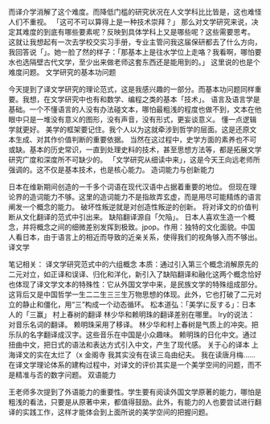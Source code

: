 而译介学消解了这个难度。而降低门槛的研究状况在人文学科比比皆是，这也难怪人们不重视。
「这可不可以算得上是一种技术崇拜？」
那么对文学研究来说，决定其难度的到底有哪些要素呢？反映到具体学科上又是哪些呢？这些需要思考。
这就让我想起有一次去学校交实习手册，专业主管问我这届保研都去了什么方向，我回答说「」。她一脸了然的样子：「那基本上是往水学位上走咯？我看啊，哪怕要水也选隔壁古代文学，至少出来做老师这套东西还是能用到的。」
这里说的也是个难度问题。
文学研究的基本功问题

今天提到了译文学研究的理论范式，这是我感兴趣的一部分。而基本功问题同样重要。我想，在文学研究中也有和数学、编程之类的基本「技术」。
语言及语言学是基础。一个不懂语言的人没有办法碰文本，哪怕最粗浅的程度也做不到，文本在他眼中只是一堆没有意义的图形，没有声音，没有形式，更妄谈意义。
懂一点逻辑学就更好。
美学的框架要记住。我个人以为这就牵涉到哲学的层面。这是还原文本生成、对其作价值判断的重要依据。
当然在这过程中，史学方面的素养也不可或缺。基本的历史常识，一直到处理史料的技术，甚至思想方法等，都是拓展文学研究广度和深度所不可缺少的。
「文学研究从细读中来」，这是今天王向远老师所强调的。这不仅是基本技术，也是核心能力。
造词能力与创新能力

日本在维新期间创造的一千多个词语在现代汉语中占据着重要的地位。 但现在理论界的造词能力不够。这里的造词能力不是指故弄玄虚，而是用尽可能精炼的语言阐发一个概念的能力。
破坏性叛逆就是对创造性叛逆的创新。 将对译文的价值判断从文化翻译的范式中引出来。
缺陷翻译源自「欠陥」。
日本人喜欢生造一个概念，并将概念之间的细微差别发挥到极致。jpop。作用：独特的文化面貌。中国人看日本，由于语言上的相近而导致的近亲关系，使得我们的视角够入而不够出。
译文学

笔记相关：
译文学研究范式中的六组概念
本质：通过引入第三个概念消解原先的二元对立，如正译和误译、归化和洋化，新引入了缺陷翻译和融化这两个概念恰好也体现了译文学文本的特殊性：它从外国文学中来，是民族文学的特殊组成部分。
这背后又是中国哲学一生二二生三三生万物思想的体现。此外，它也打破了二元对立的静止和僵化，用“三”构成一个动态循环。
松本道弘：「美学に反する」：日本人的「三赢」
村上春树的翻译
林少华和赖明珠的翻译差别在哪里。 lry的说法：对音乐名词的翻译。 赖明珠采用了移译。
林少华和村上春树是气质上的冲突。把乐队的名字翻译成汉字。这些音乐在中国是小众趣味。
赖明珠的日化中文。通过扭曲中文，把日式的语法和表达方式引入中文，产生了现代感。
关于心的译本 上海译文的实在太烂了（x
金阁寺 我其实没有在读三岛由纪夫。 我在读唐月梅……
在译文学理论体系的建构过程中，对译文的评价其实是一个美学空间的问题，而不是精准与否的数字问题。
双语能力

王老师多次提到了外语能力的重要性。学生要有阅读外国文学原著的能力，哪怕是粗浅的看法，只要是从原著中来，都值得鼓励。此外，有能力的人也要尝试进行翻译的实践工作，这样才能体会到上面所说的美学空间的把握问题。